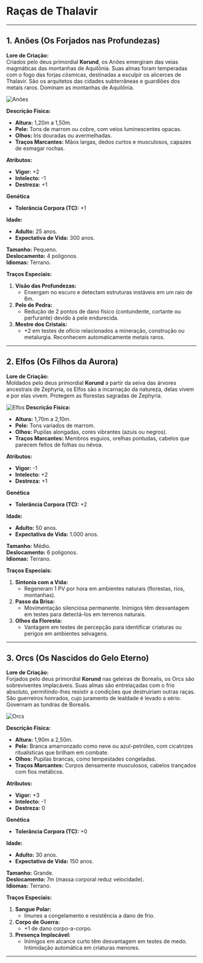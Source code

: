 # Raças de Thalavir

---

## **1. Anões (Os Forjados nas Profundezas)**

**Lore de Criação:**  
Criados pelo deus primordial **Korund**, os Anões emergiram das veias magmáticas das montanhas de Aquilônia. Suas almas foram temperadas com o fogo das forjas cósmicas, destinadas a esculpir os alicerces de Thalavir. São os arquitetos das cidades subterrâneas e guardiões dos metais raros. Dominam as montanhas de Aquilônia.

![Anões](/img/Anões.jpg)

**Descrição Física:**

- **Altura:** 1,20m a 1,50m.
- **Pele:** Tons de marrom ou cobre, com veios luminescentes opacas.
- **Olhos:** Iris douradas ou avermelhadas.
- **Traços Marcantes:** Mãos largas, dedos curtos e musculosos, capazes de esmagar rochas.

**Atributos:**

- **Vigor:** +2
- **Intelecto:** -1
- **Destreza:** +1

**Genética**

- **Tolerância Corpora (TC):** +1

**Idade:**

- **Adulto:** 25 anos.
- **Expectativa de Vida:** 300 anos.

**Tamanho:** Pequeno.  
**Deslocamento:** 4 poligonos.  
**Idiomas:** Terrano.  

**Traços Especiais:**  
1. **Visão das Profundezas:**  
   - Enxergam no escuro e detectam estruturas instáveis em um raio de 6m.  
2. **Pele de Pedra:**  
   - Redução de 2 pontos de dano físico (contundente, cortante ou perfurante) devido à pele endurecida.  
3. **Mestre dos Cristais:**  
   - +2 em testes de ofício relacionados a mineração, construção ou metalurgia. Reconhecem automaticamente metais raros.  

---

## **2. Elfos (Os Filhos da Aurora)**

**Lore de Criação:**  
Moldados pelo deus primordial **Korund** a partir da seiva das árvores ancestrais de Zephyria, os Elfos são a incarnação da natureza, delas vivem e por elas vivem. Protegem as florestas sagradas de Zephyria.

![Elfos](/img/Elfos.jpg)
**Descrição Física:**

- **Altura:** 1,70m a 2,10m.
- **Pele:** Tons variados de marrom.
- **Olhos:** Pupilas alongadas, cores vibrantes (azuis ou negros).
- **Traços Marcantes:** Membros esguios, orelhas pontudas, cabelos que parecem feitos de folhas ou névoa.

**Atributos:**

- **Vigor:** -1
- **Intelecto:** +2
- **Destreza:** +1

**Genética**

- **Tolerância Corpora (TC):** +2

**Idade:**

- **Adulto:** 50 anos.
- **Expectativa de Vida:** 1.000 anos.

**Tamanho:** Médio.  
**Deslocamento:** 6 poligonos.  
**Idiomas:** Terrano.  

**Traços Especiais:**  
1. **Sintonia com a Vida:**  
   - Regeneram 1 PV por hora em ambientes naturais (florestas, rios, montanhas).  
2. **Passo da Brisa:**  
   - Movimentação silenciosa permanente. Inimigos têm desvantagem em testes para detectá-los em terrenos naturais.  
3. **Olhos da Floresta:**  
   - Vantagem em testes de percepção para identificar criaturas ou perigos em ambientes selvagens.  

---

## **3. Orcs (Os Nascidos do Gelo Eterno)**

**Lore de Criação:**  
Forjados pelo deus primordial **Korund** nas geleiras de Borealis, os Orcs são sobreviventes implacáveis. Suas almas são entrelaçadas com o frio absoluto, permitindo-lhes resistir a condições que destruiriam outras raças. São guerreiros honrados, cujo juramento de lealdade é levado a sério. Governam as tundras de Borealis.

![Orcs](/img/Orcs.jpg)

**Descrição Física:**

- **Altura:** 1,90m a 2,50m.
- **Pele:** Branca amarronzado como neve ou azul-petróleo, com cicatrizes ritualísticas que brilham em combate.
- **Olhos:** Pupilas brancas, como tempestades congeladas.
- **Traços Marcantes:** Corpos densamente musculosos, cabelos trançados com fios metálicos.

**Atributos:**

- **Vigor:** +3
- **Intelecto:** -1
- **Destreza:** 0

**Genética**

- **Tolerância Corpora (TC):** +0

**Idade:**

- **Adulto:** 30 anos.
- **Expectativa de Vida:** 150 anos.

**Tamanho:** Grande.  
**Deslocamento:** 7m (massa corporal reduz velocidade).  
**Idiomas:** Terrano.  

**Traços Especiais:**  
1. **Sangue Polar:**  
   - Imunes a congelamento e resistência a dano de frio. 
2. **Corpo de Guerra:**  
   - +1 de dano corpo-a-corpo.  
3. **Presença Implacável:**  
   - Inimigos em alcance curto têm desvantagem em testes de medo. Intimidação automática em criaturas menores.

---